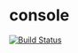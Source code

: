 # console

[![Build Status](https://travis-ci.org/phpecc/console.svg?branch=master)](https://travis-ci.org/phpecc/console)
